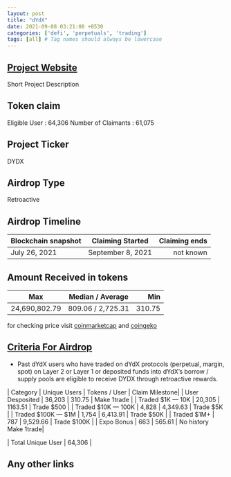 ```yaml
---
layout: post
title: "dYdX"
date: 2021-09-08 03:21:08 +0530
categories: ['defi', 'perpetuals', 'trading']
tags: [all] # Tag names should always be lowercase
---
```





## [Project Website](https://dydx.exchange/)

 Short Project Description

## Token claim

Eligible User : 64,306
Number of Claimants : 61,075

## Project Ticker

DYDX

## Airdrop Type

Retroactive

## Airdrop Timeline

| Blockchain snapshot     | Claiming Started           | Claiming ends    |
| ----------------------- |:--------------------------:| ----------------:|
|    July 26, 2021        |       September 8, 2021    |   not known      |

## Amount Received in tokens

| Max         |    Median / Average  |       Min    |
| ----------  |:--------------------:| ------------:|
|24,690,802.79|  809.06 / 2,725.31   |    310.75    |

for checking price visit [coinmarketcap](https://coinmarketcap.com/currencies/dydx) and [coingeko](https://www.coingecko.com/en/coins/dydx)

## [Criteria For Airdrop](https://docs.dydx.community/dydx-governance/rewards/retroactive-mining-rewards)

* Past dYdX users who have traded on dYdX protocols (perpetual, margin, spot) on Layer 2 or Layer 1 or deposited funds into dYdX’s borrow / supply pools are eligible to receive DYDX through retroactive rewards.

|         Category      |   Unique Users    | Tokens / User   | Claim Milestone|
|  User Desposited      |   36,203          |   310.75        | Make 1trade    |
|  Traded $1K — 10K     |   20,305          |    1163.51      | Trade $500     |
|  Traded $10K — 100K   |    4,828          |    4,349.63     | Trade $5K      |
|  Traded $100K — $1M   |     1,754         |     6,413.91    | Trade $50K     |
|  Traded $1M+          |     787           |   9,529.66      | Trade $100K    |
|  Expo Bonus           |    663            |    565.61       | No history Make 1trade|

| Total Unique User     |   64,306    |

## Any other links
